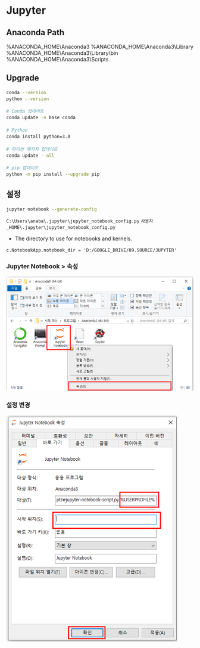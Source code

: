 # Jupyter

## Anaconda Path

%ANACONDA_HOME\Anaconda3
%ANACONDA_HOME\Anaconda3\Library
%ANACONDA_HOME\Anaconda3\Library\bin
%ANACONDA_HOME\Anaconda3\Scripts

## Upgrade

```bash
conda --version
python --version

# Conda 업데이트
conda update -n base conda

# Python
conda install python=3.8

# 파이썬 패키지 업데이트
conda update --all

# pip 업데이트
python -m pip install --upgrade pip

```

## 설정

```bash
jupyter notebook --generate-config
```

`C:\Users\anaba\.jupyter\jupyter_notebook_config.py`
`사용자_HOME\.jupyter\jupyter_notebook_config.py`

- The directory to use for notebooks and kernels.

```properties
c.NotebookApp.notebook_dir = 'D:/GOOGLE_DRIVE/09.SOURCE/JUPYTER'
```

### Jupyter Notebook > 속성

![Jupyter Notebook > 속성](./images/JUPYTER_속성.png)

### 설정 변경

![Jupyter Notebook > 속성](./images/설정_변경.png)
